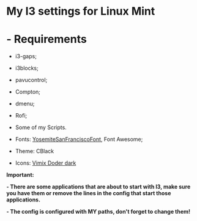 # My I3 settings for Linux Mint

# - Requirements
  - i3-gaps;
  - i3blocks;
  - pavucontrol;
  - Compton;
  - dmenu;
  - Rofi;
  - Some of my Scripts.
  

  - Fonts: [YosemiteSanFranciscoFont](https://github.com/supermarin/YosemiteSanFranciscoFont), Font Awesome;
  - Theme: CBlack 
  - Icons: [Vimix Doder dark](https://www.gnome-look.org/content/show.php/Vimix+Dark?content=162556) 
 
**Important:**

  **- There are some applications that are about to start with I3, make sure you have them or remove the lines in the config that start those applications.**
  
  **- The config is configured with MY paths, don't forget to change them!**
